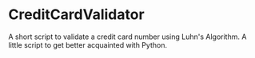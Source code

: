 # CreditCardValidator
A short script to validate a credit card number using Luhn's Algorithm. A little script to get better acquainted with Python. 
